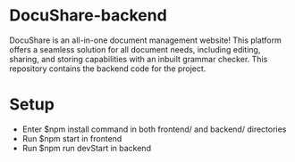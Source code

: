 # DocuShare-backend
DocuShare is an all-in-one document management website! This platform offers a seamless solution for all document needs, including editing, sharing, and storing capabilities with an inbuilt grammar checker. This repository contains the backend code for the project.

# Setup
* Enter $npm install command in both frontend/ and backend/ directories
* Run $npm start in frontend
* Run $npm run devStart in backend
